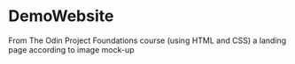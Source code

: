 # DemoWebsite
From The Odin Project Foundations course (using HTML and CSS) a landing page according to image mock-up
